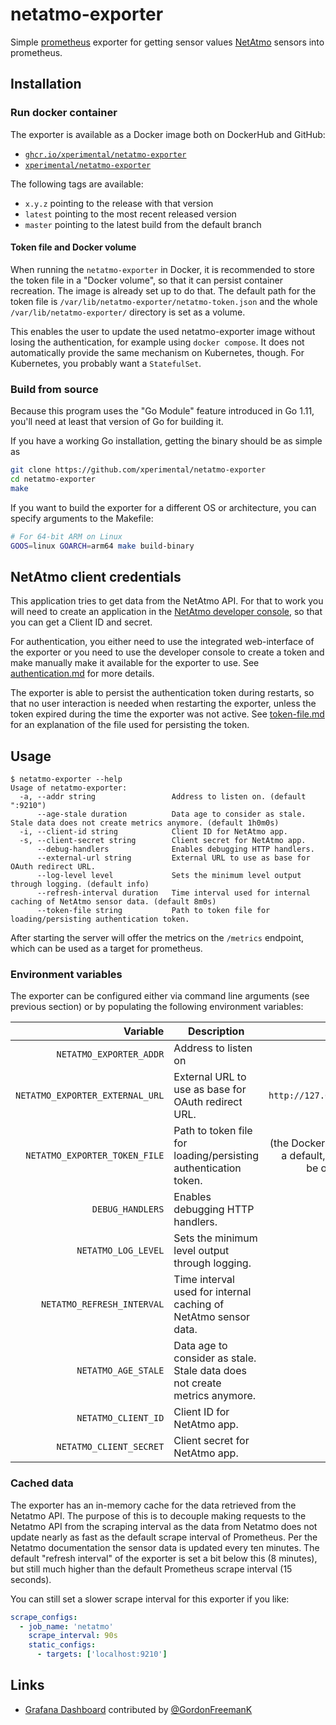 # netatmo-exporter

Simple [prometheus](https://prometheus.io) exporter for getting sensor values [NetAtmo](https://www.netatmo.com) sensors into prometheus.

## Installation

### Run docker container

The exporter is available as a Docker image both on DockerHub and GitHub:

- [`ghcr.io/xperimental/netatmo-exporter`](https://github.com/xperimental/netatmo-exporter/pkgs/container/netatmo-exporter)
- [`xperimental/netatmo-exporter`](https://hub.docker.com/r/xperimental/netatmo-exporter/)

The following tags are available:

- `x.y.z` pointing to the release with that version
- `latest` pointing to the most recent released version
- `master` pointing to the latest build from the default branch

#### Token file and Docker volume

When running the `netatmo-exporter` in Docker, it is recommended to store the token file in a "Docker volume", so that it can persist container recreation. The image is already set up to do that. The default path for the token file is `/var/lib/netatmo-exporter/netatmo-token.json` and the whole `/var/lib/netatmo-exporter/` directory is set as a volume.

This enables the user to update the used netatmo-exporter image without losing the authentication, for example using `docker compose`. It does not automatically provide the same mechanism on Kubernetes, though. For Kubernetes, you probably want a `StatefulSet`.

### Build from source

Because this program uses the "Go Module" feature introduced in Go 1.11, you'll need at least that version of Go for building it.

If you have a working Go installation, getting the binary should be as simple as

```bash
git clone https://github.com/xperimental/netatmo-exporter
cd netatmo-exporter
make
```

If you want to build the exporter for a different OS or architecture, you can specify arguments to the Makefile:

```bash
# For 64-bit ARM on Linux
GOOS=linux GOARCH=arm64 make build-binary
```

## NetAtmo client credentials

This application tries to get data from the NetAtmo API. For that to work you will need to create an application in the [NetAtmo developer console](https://dev.netatmo.com/apps/), so that you can get a Client ID and secret.

For authentication, you either need to use the integrated web-interface of the exporter or you need to use the developer console to create a token and make manually make it available for the exporter to use. See [authentication.md](/doc/authentication.md) for more details.

The exporter is able to persist the authentication token during restarts, so that no user interaction is needed when restarting the exporter, unless the token expired during the time the exporter was not active. See [token-file.md](/doc/token-file.md) for an explanation of the file used for persisting the token.

## Usage

```plain
$ netatmo-exporter --help
Usage of netatmo-exporter:
  -a, --addr string                 Address to listen on. (default ":9210")
      --age-stale duration          Data age to consider as stale. Stale data does not create metrics anymore. (default 1h0m0s)
  -i, --client-id string            Client ID for NetAtmo app.
  -s, --client-secret string        Client secret for NetAtmo app.
      --debug-handlers              Enables debugging HTTP handlers.
      --external-url string         External URL to use as base for OAuth redirect URL.
      --log-level level             Sets the minimum level output through logging. (default info)
      --refresh-interval duration   Time interval used for internal caching of NetAtmo sensor data. (default 8m0s)
      --token-file string           Path to token file for loading/persisting authentication token.
```

After starting the server will offer the metrics on the `/metrics` endpoint, which can be used as a target for prometheus.

### Environment variables

The exporter can be configured either via command line arguments (see previous section) or by populating the following environment variables:

|                        Variable | Description                                                                |                                                   Default |
|--------------------------------:|----------------------------------------------------------------------------|----------------------------------------------------------:|
|         `NETATMO_EXPORTER_ADDR` | Address to listen on                                                       |                                                   `:9210` |
| `NETATMO_EXPORTER_EXTERNAL_URL` | External URL to use as base for OAuth redirect URL.                        |                                   `http://127.0.0.1:9210` |
|   `NETATMO_EXPORTER_TOKEN_FILE` | Path to token file for loading/persisting authentication token.            | (the Docker image has a default, which can be overridden) |
|                `DEBUG_HANDLERS` | Enables debugging HTTP handlers.                                           |                                                           |
|             `NETATMO_LOG_LEVEL` | Sets the minimum level output through logging.                             |                                                    `info` |
|      `NETATMO_REFRESH_INTERVAL` | Time interval used for internal caching of NetAtmo sensor data.            |                                                      `8m` |
|             `NETATMO_AGE_STALE` | Data age to consider as stale. Stale data does not create metrics anymore. |                                                      `1h` |
|             `NETATMO_CLIENT_ID` | Client ID for NetAtmo app.                                                 |                                                           |
|         `NETATMO_CLIENT_SECRET` | Client secret for NetAtmo app.                                             |                                                           |

### Cached data

The exporter has an in-memory cache for the data retrieved from the Netatmo API. The purpose of this is to decouple making requests to the Netatmo API from the scraping interval as the data from Netatmo does not update nearly as fast as the default scrape interval of Prometheus. Per the Netatmo documentation the sensor data is updated every ten minutes. The default "refresh interval" of the exporter is set a bit below this (8 minutes), but still much higher than the default Prometheus scrape interval (15 seconds).

You can still set a slower scrape interval for this exporter if you like:

```yml
scrape_configs:
  - job_name: 'netatmo'
    scrape_interval: 90s
    static_configs:
      - targets: ['localhost:9210']
```

## Links

- [Grafana Dashboard](https://grafana.com/grafana/dashboards/13672) contributed by [@GordonFreemanK](https://github.com/GordonFreemanK)
